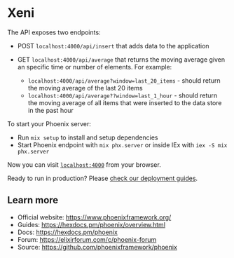 # Xeni

The API exposes two endpoints:
- POST `localhost:4000/api/insert` that adds data to the application
- GET `localhost:4000/api/average` that returns the moving average given an specific time or number of elements. For example:

  - `localhost:4000/api/average?window=last_20_items` - should return the moving average of the last 20 items
  - `localhost:4000/api/average??window=last_1_hour` - should return the moving average of all items that were inserted to the data store in the past hour

To start your Phoenix server:

  * Run `mix setup` to install and setup dependencies
  * Start Phoenix endpoint with `mix phx.server` or inside IEx with `iex -S mix phx.server`

Now you can visit [`localhost:4000`](http://localhost:4000) from your browser.

Ready to run in production? Please [check our deployment guides](https://hexdocs.pm/phoenix/deployment.html).

## Learn more

  * Official website: https://www.phoenixframework.org/
  * Guides: https://hexdocs.pm/phoenix/overview.html
  * Docs: https://hexdocs.pm/phoenix
  * Forum: https://elixirforum.com/c/phoenix-forum
  * Source: https://github.com/phoenixframework/phoenix
